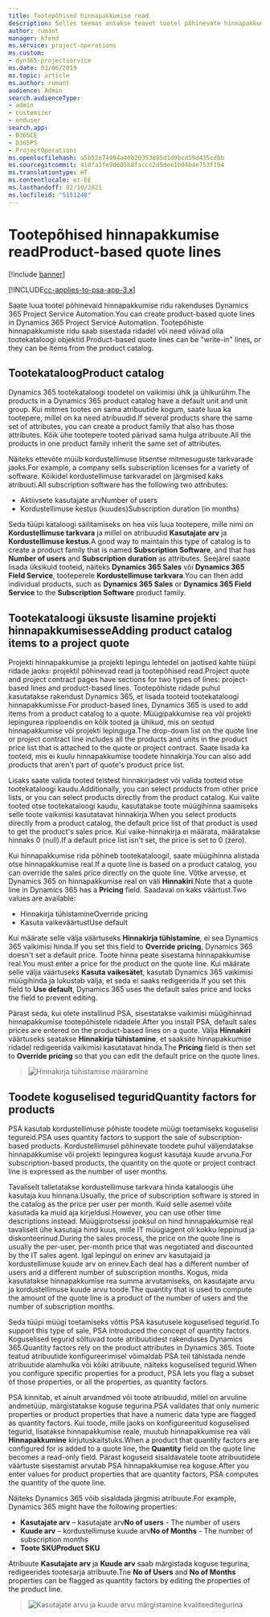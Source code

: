 ```yaml
---
title: Tootepõhised hinnapakkumise read
description: Selles teemas antakse teavet tootel põhinevate hinnapakkumiste ridade kohta.
author: rumant
manager: kfend
ms.service: project-operations
ms.custom:
- dyn365-projectservice
ms.date: 03/06/2019
ms.topic: article
ms.author: rumant
audience: Admin
search.audienceType:
- admin
- customizer
- enduser
search.app:
- D365CE
- D365PS
- ProjectOperations
ms.openlocfilehash: a5b52e74994a40b20353d85d1d9bcd59d435cd0b
ms.sourcegitcommit: 418fa1fe9d605b8faccc2d5dee1b04b4e753f194
ms.translationtype: HT
ms.contentlocale: et-EE
ms.lasthandoff: 02/10/2021
ms.locfileid: "5151248"
---
```

# <a name="product-based-quote-lines"></a><span data-ttu-id="95e57-103">Tootepõhised hinnapakkumise read</span><span class="sxs-lookup"><span data-stu-id="95e57-103">Product-based quote lines</span></span>

[!include [banner](../includes/psa-now-project-operations.md)]

[!INCLUDE[cc-applies-to-psa-app-3.x](../includes/cc-applies-to-psa-app-3x.md)]


<span data-ttu-id="95e57-104">Saate luua tootel põhinevaid hinnapakkumise ridu rakenduses Dynamics 365 Project Service Automation.</span><span class="sxs-lookup"><span data-stu-id="95e57-104">You can create product-based quote lines in Dynamics 365 Project Service Automation.</span></span> <span data-ttu-id="95e57-105">Tootepõhiste hinnapakkumiste ridu saab sisestada ridadel või need võivad olla tootekataloogi objektid.</span><span class="sxs-lookup"><span data-stu-id="95e57-105">Product-based quote lines can be "write-in" lines, or they can be items from the product catalog.</span></span>

## <a name="product-catalog"></a><span data-ttu-id="95e57-106">Tootekataloog</span><span class="sxs-lookup"><span data-stu-id="95e57-106">Product catalog</span></span>

<span data-ttu-id="95e57-107">Dynamics 365 tootekataloogi toodetel on vaikimisi ühik ja ühikurühm.</span><span class="sxs-lookup"><span data-stu-id="95e57-107">The products in a Dynamics 365 product catalog have a default unit and unit group.</span></span> <span data-ttu-id="95e57-108">Kui mitmes tootes on sama atribuutide kogum, saate luua ka tootepere, millel on ka need atribuudid.</span><span class="sxs-lookup"><span data-stu-id="95e57-108">If several products share the same set of attributes, you can create a product family that also has those attributes.</span></span> <span data-ttu-id="95e57-109">Kõik ühe tootepere tooted pärivad sama hulga atribuute.</span><span class="sxs-lookup"><span data-stu-id="95e57-109">All the products in one product family inherit the same set of attributes.</span></span>

<span data-ttu-id="95e57-110">Näiteks ettevõte müüb kordustellimuse litsentse mitmesuguste tarkvarade jaoks.</span><span class="sxs-lookup"><span data-stu-id="95e57-110">For example, a company sells subscription licenses for a variety of software.</span></span> <span data-ttu-id="95e57-111">Kõikidel kordustellimuse tarkvaradel on järgmised kaks atribuuti.</span><span class="sxs-lookup"><span data-stu-id="95e57-111">All subscription software has the following two attributes:</span></span>

- <span data-ttu-id="95e57-112">Aktiivsete kasutajate arv</span><span class="sxs-lookup"><span data-stu-id="95e57-112">Number of users</span></span> 
- <span data-ttu-id="95e57-113">Kordustellimuse kestus (kuudes)</span><span class="sxs-lookup"><span data-stu-id="95e57-113">Subscription duration (in months)</span></span>

<span data-ttu-id="95e57-114">Seda tüüpi kataloogi säilitamiseks on hea viis luua tootepere, mille nimi on **Kordustellimuse tarkvara** ja millel on atribuudid **Kasutajate arv** ja **Kordustellimuse kestus**.</span><span class="sxs-lookup"><span data-stu-id="95e57-114">A good way to maintain this type of catalog is to create a product family that is named **Subscription Software**, and that has **Number of users** and **Subscription duration** as attributes.</span></span> <span data-ttu-id="95e57-115">Seejärel saate lisada üksikuid tooteid, näiteks **Dynamics 365 Sales** või **Dynamics 365 Field Service**, tooteperele **Kordustellimuse tarkvara**.</span><span class="sxs-lookup"><span data-stu-id="95e57-115">You can then add individual products, such as **Dynamics 365 Sales** or **Dynamics 365 Field Service** to the **Subscription Software** product family.</span></span>

## <a name="adding-product-catalog-items-to-a-project-quote"></a><span data-ttu-id="95e57-116">Tootekataloogi üksuste lisamine projekti hinnapakkumisesse</span><span class="sxs-lookup"><span data-stu-id="95e57-116">Adding product catalog items to a project quote</span></span>

<span data-ttu-id="95e57-117">Projekti hinnapakkumise ja projekti lepingu lehtedel on jaotised kahte tüüpi ridade jaoks: projektil põhinevad read ja tootepõhised read.</span><span class="sxs-lookup"><span data-stu-id="95e57-117">Project quote and project contract pages have sections for two types of lines: project-based lines and product-based lines.</span></span> <span data-ttu-id="95e57-118">Tootepõhiste ridade puhul kasutatakse rakendust Dynamics 365, et lisada tooteid tootekataloogi hinnapakkumisse.</span><span class="sxs-lookup"><span data-stu-id="95e57-118">For product-based lines, Dynamics 365 is used to add items from a product catalog to a quote.</span></span> <span data-ttu-id="95e57-119">Müügipakkumise rea või projekti lepingurea ripploendis on kõik tooted ja ühikud, mis on seotud hinnapakkumise või projekti lepinguga.</span><span class="sxs-lookup"><span data-stu-id="95e57-119">The drop-down list on the quote line or project contract line includes all the products and units in the product price list that is attached to the quote or project contract.</span></span> <span data-ttu-id="95e57-120">Saate lisada ka tooteid, mis ei kuulu hinnapakkumise toodete hinnakirja.</span><span class="sxs-lookup"><span data-stu-id="95e57-120">You can also add products that aren't part of quote's product price list.</span></span>

<span data-ttu-id="95e57-121">Lisaks saate valida tooted teistest hinnakirjadest või valida tooteid otse tootekataloogi kaudu.</span><span class="sxs-lookup"><span data-stu-id="95e57-121">Additionally, you can select products from other price lists, or you can select products directly from the product catalog.</span></span> <span data-ttu-id="95e57-122">Kui valite tooted otse tootekataloogi kaudu, kasutatakse toote müügihinna saamiseks selle toote vaikimisi kasutatavat hinnakirja.</span><span class="sxs-lookup"><span data-stu-id="95e57-122">When you select products directly from a product catalog, the default price list of that product is used to get the product's sales price.</span></span> <span data-ttu-id="95e57-123">Kui vaike-hinnakirja ei määrata, määratakse hinnaks 0 (null).</span><span class="sxs-lookup"><span data-stu-id="95e57-123">If a default price list isn't set, the price is set to 0 (zero).</span></span>

<span data-ttu-id="95e57-124">Kui hinnapakkumise rida põhineb tootekataloogil, saate müügihinna alistada otse hinnapakkumise real.</span><span class="sxs-lookup"><span data-stu-id="95e57-124">If a quote line is based on a product catalog, you can override the sales price directly on the quote line.</span></span> <span data-ttu-id="95e57-125">Võtke arvesse, et Dynamics 365 on hinnapakkumise real on väli **Hinnakiri**.</span><span class="sxs-lookup"><span data-stu-id="95e57-125">Note that a quote line in Dynamics 365 has a **Pricing** field.</span></span> <span data-ttu-id="95e57-126">Saadaval on kaks väärtust.</span><span class="sxs-lookup"><span data-stu-id="95e57-126">Two values are available:</span></span>

- <span data-ttu-id="95e57-127">Hinnakirja tühistamine</span><span class="sxs-lookup"><span data-stu-id="95e57-127">Override pricing</span></span>  
- <span data-ttu-id="95e57-128">Kasuta vaikeväärtust</span><span class="sxs-lookup"><span data-stu-id="95e57-128">Use default</span></span>

<span data-ttu-id="95e57-129">Kui määrate selle välja väärtuseks **Hinnakirja tühistamine**, ei sea Dynamics 365 vaikimisi hinda.</span><span class="sxs-lookup"><span data-stu-id="95e57-129">If you set this field to **Override pricing**, Dynamics 365 doesn't set a default price.</span></span> <span data-ttu-id="95e57-130">Toote hinna peate sisestama hinnapakkumise real.</span><span class="sxs-lookup"><span data-stu-id="95e57-130">You must enter a price for the product on the quote line.</span></span> <span data-ttu-id="95e57-131">Kui määrate selle välja väärtuseks **Kasuta vaikesätet**, kasutab Dynamics 365 vaikimisi müügihinda ja lukustab välja, et seda ei saaks redigeerida.</span><span class="sxs-lookup"><span data-stu-id="95e57-131">If you set this field to **Use default**, Dynamics 365 uses the default sales price and locks the field to prevent editing.</span></span>

<span data-ttu-id="95e57-132">Pärast seda, kui olete installinud PSA, sisestatakse vaikimisi müügihinnad hinnapakkumise tootepõhistele ridadele.</span><span class="sxs-lookup"><span data-stu-id="95e57-132">After you install PSA, default sales prices are entered on the product-based lines on a quote.</span></span> <span data-ttu-id="95e57-133">Välja **Hinnakiri** väärtuseks seatakse **Hinnakirja tühistamine**, et saaksite hinnapakkumise ridadel redigeerida vaikimisi kasutatavat hinda.</span><span class="sxs-lookup"><span data-stu-id="95e57-133">The **Pricing** field is then set to **Override pricing** so that you can edit the default price on the quote lines.</span></span>

> ![Hinnakirja tühistamise määramine](media/basic-guide-10.png)
 
## <a name="quantity-factors-for-products"></a><span data-ttu-id="95e57-135">Toodete koguselised tegurid</span><span class="sxs-lookup"><span data-stu-id="95e57-135">Quantity factors for products</span></span>

<span data-ttu-id="95e57-136">PSA kasutab kordustellimuse põhiste toodete müügi toetamiseks koguselisi tegureid.</span><span class="sxs-lookup"><span data-stu-id="95e57-136">PSA uses quantity factors to support the sale of subscription-based products.</span></span> <span data-ttu-id="95e57-137">Kordustellimusel põhinevate toodete puhul väljendatakse hinnapakkumise või projekti lepingurea kogust kasutaja kuude arvuna.</span><span class="sxs-lookup"><span data-stu-id="95e57-137">For subscription-based products, the quantity on the quote or project contract line is expressed as the number of user months.</span></span>

<span data-ttu-id="95e57-138">Tavaliselt talletatakse kordustellimuse tarkvara hinda kataloogis ühe kasutaja kuu hinnana.</span><span class="sxs-lookup"><span data-stu-id="95e57-138">Usually, the price of subscription software is stored in the catalog as the price per user per month.</span></span> <span data-ttu-id="95e57-139">Kuid selle asemel võite kasutada ka muid aja kirjeldusi.</span><span class="sxs-lookup"><span data-stu-id="95e57-139">However, you can use other time descriptions instead.</span></span> <span data-ttu-id="95e57-140">Müügiprotsessi jooksul on hind hinnapakkumise real tavaliselt ühe kasutaja hind kuus, mille IT müügiagent oli kokku leppinud ja diskonteerinud.</span><span class="sxs-lookup"><span data-stu-id="95e57-140">During the sales process, the price on the quote line is usually the per-user, per-month price that was negotiated and discounted by the IT sales agent.</span></span> <span data-ttu-id="95e57-141">Igal lepingul on erinev arv kasutajaid ja kordustellimuse kuude arv on erinev.</span><span class="sxs-lookup"><span data-stu-id="95e57-141">Each deal has a different number of users and a different number of subscription months.</span></span> <span data-ttu-id="95e57-142">Kogus, mida kasutatakse hinnapakkumise rea summa arvutamiseks, on kasutajate arvu ja kordustellimuse kuude arvu toode.</span><span class="sxs-lookup"><span data-stu-id="95e57-142">The quantity that is used to compute the amount of the quote line is a product of the number of users and the number of subscription months.</span></span>

<span data-ttu-id="95e57-143">Seda tüüpi müügi toetamiseks võttis PSA kasutusele koguselised tegurid.</span><span class="sxs-lookup"><span data-stu-id="95e57-143">To support this type of sale, PSA introduced the concept of quantity factors.</span></span> <span data-ttu-id="95e57-144">Koguselised tegurid sõltuvad toote atribuutidest rakenduses Dynamics 365.</span><span class="sxs-lookup"><span data-stu-id="95e57-144">Quantity factors rely on the product attributes in Dynamics 365.</span></span> <span data-ttu-id="95e57-145">Toote teatud atribuutide konfigureerimisel võimaldab PSA teil tähistada nende atribuutide alamhulka või kõiki atribuute, näiteks koguselised tegurid.</span><span class="sxs-lookup"><span data-stu-id="95e57-145">When you configure specific properties for a product, PSA lets you flag a subset of those properties, or all the properties, as quantity factors.</span></span>

<span data-ttu-id="95e57-146">PSA kinnitab, et ainult arvandmed või toote atribuudid, millel on arvuline andmetüüp, märgistatakse koguse tegurina.</span><span class="sxs-lookup"><span data-stu-id="95e57-146">PSA validates that only numeric properties or product properties that have a numeric data type are flagged as quantity factors.</span></span> <span data-ttu-id="95e57-147">Kui toode, mille jaoks on konfigureeritud koguselised tegurid, lisatakse hinnapakkumise reale, muutub  hinnapakkumise rea väli **Hinnapakkumine** kirjutuskaitstuks.</span><span class="sxs-lookup"><span data-stu-id="95e57-147">When a product that quantity factors are configured for is added to a quote line, the **Quantity** field on the quote line becomes a read-only field.</span></span> <span data-ttu-id="95e57-148">Pärast koguseid sisaldavatele toote atribuutidele väärtuste sisestamist arvutab PSA hinnapakkumise rea koguse.</span><span class="sxs-lookup"><span data-stu-id="95e57-148">After you enter values for product properties that are quantity factors, PSA computes the quantity of the quote line.</span></span>

<span data-ttu-id="95e57-149">Näiteks Dynamics 365 võib sisaldada järgmisi atribuute.</span><span class="sxs-lookup"><span data-stu-id="95e57-149">For example, Dynamics 365 might have the following properties:</span></span> 

- <span data-ttu-id="95e57-150">**Kasutajate arv** – kasutajate arv</span><span class="sxs-lookup"><span data-stu-id="95e57-150">**No of users** - The number of users</span></span> 
- <span data-ttu-id="95e57-151">**Kuude arv** – kordustellimuse kuude arv</span><span class="sxs-lookup"><span data-stu-id="95e57-151">**No of Months** - The number of subscription months</span></span>
- <span data-ttu-id="95e57-152">**Toote SKU**</span><span class="sxs-lookup"><span data-stu-id="95e57-152">**Product SKU**</span></span> 

<span data-ttu-id="95e57-153">Atribuute **Kasutajate arv** ja **Kuude arv** saab märgistada koguse tegurina, redigeerides tootesarja atribuute.</span><span class="sxs-lookup"><span data-stu-id="95e57-153">Tne **No of Users** and **No of Months** properties can be flagged as quantity factors by editing the properties of the product line.</span></span> 

> ![Kasutajate arvu ja kuude arvu märgistamine kvaliteeditegurina](media/basic-guide-11.png)
 
